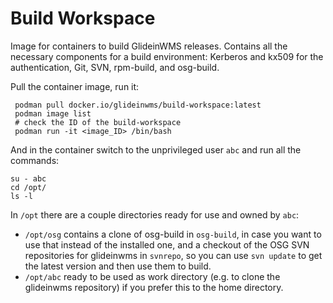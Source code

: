 <!--
SPDX-FileCopyrightText: 2020 Fermi Research Alliance, LLC
SPDX-License-Identifier: Apache-2.0
-->

# Build Workspace

Image for containers to build GlideinWMS releases.
Contains all the necessary components for a build environment:
Kerberos and kx509 for the authentication, Git, SVN, rpm-build, and osg-build.

Pull the container image, run it:
```commandline
 podman pull docker.io/glideinwms/build-workspace:latest
 podman image list
 # check the ID of the build-workspace
 podman run -it <image_ID> /bin/bash
```
And in the container switch to the unprivileged user `abc` and run all the commands:
```commandline
su - abc
cd /opt/
ls -l
```

In `/opt` there are a couple directories ready for use and owned by `abc`:
- `/opt/osg` contains a clone of osg-build in `osg-build`, in case you want to use that instead of the installed one,
and a checkout of the OSG SVN repositories for glideinwms in `svnrepo`, so you can use `svn update` to get the latest
version and then use them to build.
- `/opt/abc` ready to be used as work directory (e.g. to clone the glideinwms repository) if you prefer
this to the home directory.
